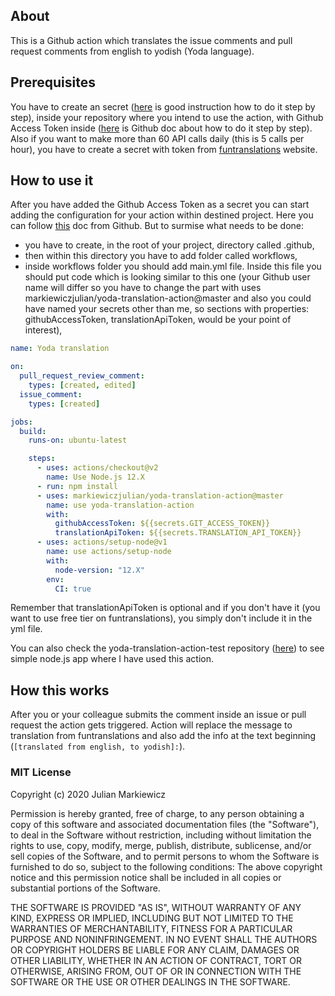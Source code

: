 ## About
This is a Github action which translates the issue comments and pull request comments from english to yodish (Yoda language).

## Prerequisites
You have to create an secret ([here](https://docs.github.com/en/actions/configuring-and-managing-workflows/creating-and-storing-encrypted-secrets) is good instruction how to do it step by step), inside your repository where you intend to use the action, with Github Access Token inside ([here](https://docs.github.com/en/github/authenticating-to-github/creating-a-personal-access-token) is Github doc about how to do it step by step). Also if you want to make more than 60 API calls daily (this is 5 calls per hour), you have to create a secret with token from [funtranslations](https://funtranslations.com/api/yoda) website.

## How to use it 
After you have added the Github Access Token as a secret you can start adding the configuration for your action within destined project. Here you can follow [this](https://docs.github.com/en/actions/language-and-framework-guides/using-nodejs-with-github-actions) doc from Github. But to surmise what needs to be done:
- you have to create, in the root of your project, directory called .github,
- then within this directory you have to add folder called workflows,
- inside workflows folder you should add main.yml file. Inside this file you should put code which is looking similar to this one (your Github user name will differ so you have to change the part with uses markiewiczjulian/yoda-translation-action@master and also you could have named your secrets other than me, so sections with properties: githubAccessToken, translationApiToken, would be your point of interest),
```yaml
name: Yoda translation

on:
  pull_request_review_comment:
    types: [created, edited]
  issue_comment:
    types: [created]

jobs:
  build:
    runs-on: ubuntu-latest

    steps:
      - uses: actions/checkout@v2
        name: Use Node.js 12.X
      - run: npm install
      - uses: markiewiczjulian/yoda-translation-action@master
        name: use yoda-translation-action
        with:
          githubAccessToken: ${{secrets.GIT_ACCESS_TOKEN}}
          translationApiToken: ${{secrets.TRANSLATION_API_TOKEN}}
      - uses: actions/setup-node@v1
        name: use actions/setup-node
        with:
          node-version: "12.X"
        env:
          CI: true
```
Remember that translationApiToken is optional and if you don't have it (you want to use free tier on funtranslations), you simply don't include it in the yml file.

You can also check the yoda-translation-action-test repository ([here](https://github.com/markiewiczjulian/yoda-translation-action-test)) to see simple node.js app where I have used this action.

## How this works
After you or your colleague submits the comment inside an issue or pull request the action gets triggered. Action will replace the message to translation from funtranslations and also add the info at the text beginning (``[translated from english, to yodish]:``).

### MIT License

Copyright (c) 2020 Julian Markiewicz

Permission is hereby granted, free of charge, to any person obtaining a copy of this software and associated documentation files (the "Software"), to deal in the Software without restriction, including without limitation the rights to use, copy, modify, merge, publish, distribute, sublicense, and/or sell copies of the Software, and to permit persons to whom the Software is furnished to do so, subject to the following conditions:
The above copyright notice and this permission notice shall be included in all copies or substantial portions of the Software.

THE SOFTWARE IS PROVIDED "AS IS", WITHOUT WARRANTY OF ANY KIND, EXPRESS OR IMPLIED, INCLUDING BUT NOT LIMITED TO THE WARRANTIES OF MERCHANTABILITY,
FITNESS FOR A PARTICULAR PURPOSE AND NONINFRINGEMENT. IN NO EVENT SHALL THE AUTHORS OR COPYRIGHT HOLDERS BE LIABLE FOR ANY CLAIM, DAMAGES OR OTHER
LIABILITY, WHETHER IN AN ACTION OF CONTRACT, TORT OR OTHERWISE, ARISING FROM, OUT OF OR IN CONNECTION WITH THE SOFTWARE OR THE USE OR OTHER DEALINGS IN THE SOFTWARE.

